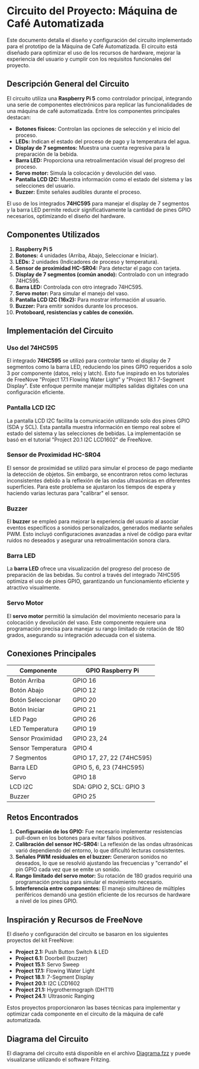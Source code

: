 # Circuito del Proyecto: Máquina de Café Automatizada

Este documento detalla el diseño y configuración del circuito implementado para el prototipo de la Máquina de Café Automatizada. El circuito está diseñado para optimizar el uso de los recursos de hardware, mejorar la experiencia del usuario y cumplir con los requisitos funcionales del proyecto.

## Descripción General del Circuito

El circuito utiliza una **Raspberry Pi 5** como controlador principal, integrando una serie de componentes electrónicos para replicar las funcionalidades de una máquina de café automatizada. Entre los componentes principales destacan:

- **Botones físicos:** Controlan las opciones de selección y el inicio del proceso.
- **LEDs:** Indican el estado del proceso de pago y la temperatura del agua.
- **Display de 7 segmentos:** Muestra una cuenta regresiva para la preparación de la bebida.
- **Barra LED:** Proporciona una retroalimentación visual del progreso del proceso.
- **Servo motor:** Simula la colocación y devolución del vaso.
- **Pantalla LCD I2C:** Muestra información como el estado del sistema y las selecciones del usuario.
- **Buzzer:** Emite señales audibles durante el proceso.

El uso de los integrados **74HC595** para manejar el display de 7 segmentos y la barra LED permite reducir significativamente la cantidad de pines GPIO necesarios, optimizando el diseño del hardware.

## Componentes Utilizados

1. **Raspberry Pi 5**
2. **Botones:** 4 unidades (Arriba, Abajo, Seleccionar e Iniciar).
3. **LEDs:** 2 unidades (Indicadores de proceso y temperatura).
4. **Sensor de proximidad HC-SR04:** Para detectar el pago con tarjeta.
5. **Display de 7 segmentos (común anodo):** Controlado con un integrado 74HC595.
6. **Barra LED:** Controlada con otro integrado 74HC595.
7. **Servo motor:** Para simular el manejo del vaso.
8. **Pantalla LCD I2C (16x2):** Para mostrar información al usuario.
9. **Buzzer:** Para emitir sonidos durante los procesos.
10. **Protoboard, resistencias y cables de conexión.**

## Implementación del Circuito

### Uso del 74HC595

El integrado **74HC595** se utilizó para controlar tanto el display de 7 segmentos como la barra LED, reduciendo los pines GPIO requeridos a solo 3 por componente (datos, reloj y latch). Esto fue inspirado en los tutoriales de FreeNove "Project 17.1 Flowing Water Light" y "Project 18.1 7-Segment Display". Este enfoque permite manejar múltiples salidas digitales con una configuración eficiente.

### Pantalla LCD I2C

La pantalla LCD I2C facilita la comunicación utilizando solo dos pines GPIO (SDA y SCL). Esta pantalla muestra información en tiempo real sobre el estado del sistema y las selecciones de bebidas. La implementación se basó en el tutorial "Project 20.1 I2C LCD1602" de FreeNove.

### Sensor de Proximidad HC-SR04

El sensor de proximidad se utilizó para simular el proceso de pago mediante la detección de objetos. Sin embargo, se encontraron retos como lecturas inconsistentes debido a la reflexión de las ondas ultrasónicas en diferentes superficies. Para este problema se ajustaron los tiempos de espera y haciendo varias lecturas para "calibrar" el sensor.

### Buzzer

El **buzzer** se empleó para mejorar la experiencia del usuario al asociar eventos específicos a sonidos personalizados, generados mediante señales PWM. Esto incluyó configuraciones avanzadas a nivel de código para evitar ruidos no deseados y asegurar una retroalimentación sonora clara.

### Barra LED

La **barra LED** ofrece una visualización del progreso del proceso de preparación de las bebidas. Su control a través del integrado 74HC595 optimiza el uso de pines GPIO, garantizando un funcionamiento eficiente y atractivo visualmente.

### Servo Motor

El **servo motor** permitió la simulación del movimiento necesario para la colocación y devolución del vaso. Este componente requiere una programación precisa para manejar su rango limitado de rotación de 180 grados, asegurando su integración adecuada con el sistema.

## Conexiones Principales

| Componente           | GPIO Raspberry Pi |
|----------------------|-------------------|
| Botón Arriba         | GPIO 16          |
| Botón Abajo          | GPIO 12          |
| Botón Seleccionar    | GPIO 20          |
| Botón Iniciar        | GPIO 21          |
| LED Pago             | GPIO 26          |
| LED Temperatura      | GPIO 19          |
| Sensor Proximidad    | GPIO 23, 24      |
| Sensor Temperatura   | GPIO 4           |
| 7 Segmentos          | GPIO 17, 27, 22 (74HC595)|
| Barra LED            | GPIO 5, 6, 23 (74HC595)|
| Servo                | GPIO 18          |
| LCD I2C              | SDA: GPIO 2, SCL: GPIO 3 |
| Buzzer               | GPIO 25          |

## Retos Encontrados

1. **Configuración de los GPIO:** Fue necesario implementar resistencias pull-down en los botones para evitar falsos positivos.
2. **Calibración del sensor HC-SR04:** La reflexión de las ondas ultrasónicas varió dependiendo del entorno, lo que dificultó lecturas consistentes.
3. **Señales PWM residuales en el buzzer:** Generaron sonidos no deseados, lo que se resolvió ajustando las frecuencias y "cerrando" el pin GPIO cada vez que se emite un sonido.
4. **Rango limitado del servo motor:** Su rotación de 180 grados requirió una programación precisa para simular el movimiento necesario.
5. **Interferencia entre componentes:** El manejo simultáneo de múltiples periféricos demandó una gestión eficiente de los recursos de hardware a nivel de los pines GPIO.

## Inspiración y Recursos de FreeNove

El diseño y configuración del circuito se basaron en los siguientes proyectos del kit FreeNove:

- **Project 2.1:** Push Button Switch & LED
- **Project 6.1:** Doorbell (buzzer)
- **Project 15.1:** Servo Sweep
- **Project 17.1:** Flowing Water Light
- **Project 18.1:** 7-Segment Display
- **Project 20.1:** I2C LCD1602
- **Project 21.1:** Hygrothermograph (DHT11)
- **Project 24.1:** Ultrasonic Ranging

Estos proyectos proporcionaron las bases técnicas para implementar y optimizar cada componente en el circuito de la máquina de café automatizada.

## Diagrama del Circuito

El diagrama del circuito está disponible en el archivo [Diagrama.fzz](./Diagrama.fzz) y puede visualizarse utilizando el software Fritzing.

